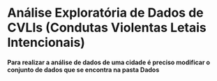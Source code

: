 # Análise Exploratória de Dados de CVLIs (Condutas Violentas Letais Intencionais)

#### Para realizar a análise de dados de uma cidade é preciso modificar o conjunto de dados que se encontra na pasta **Dados**
